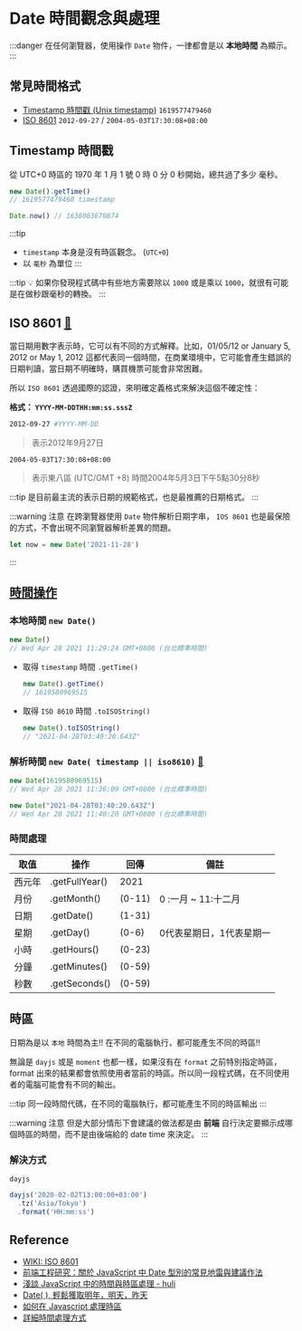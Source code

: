 # Date 時間觀念與處理

:::danger
在任何瀏覽器，使用操作 `Date` 物件，一律都會是以 **本地時間** 為顯示。
:::

## 常見時間格式
- [Timestamp 時間戳 (Unix timestamp)](#timestamp-時間戳-unix-timestamp) `1619577479460`
- [ISO 8601](#iso-8601) `2012-09-27` / `2004-05-03T17:30:08+08:00`


## Timestamp 時間戳

從 UTC+0 時區的 1970 年 1 月 1 號 0 時 0 分 0 秒開始，總共過了多少 毫秒。

```js
new Date().getTime() 
// 1619577479460 timestamp

Date.now() // 1638083670874
```
:::tip
- `timestamp` 本身是沒有時區觀念。 (`UTC+0`) 
- 以 `毫秒` 為單位
:::

:::tip
💡 如果你發現程式碼中有些地方需要除以 `1000` 或是乘以 `1000`，就很有可能是在做秒跟毫秒的轉換。
:::

## ISO 8601 [:link:](https://zh.wikipedia.org/wiki/ISO_8601)
當日期用數字表示時，它可以有不同的方式解釋。比如，01/05/12 or January 5, 2012 or May 1, 2012 這都代表同一個時間，在商業環境中，它可能會產生錯誤的日期判讀，當日期不明確時，購買機票可能會非常困難。

所以 `ISO 8601` 透過國際的認證，來明確定義格式來解決這個不確定性：

**格式： `YYYY-MM-DDTHH:mm:ss.sssZ`**


```bash
2012-09-27 #YYYY-MM-DD
```
> 表示2012年9月27日

```
2004-05-03T17:30:08+08:00
```
> 表示東八區 (UTC/GMT +8) 時間2004年5月3日下午5點30分8秒

:::tip
是目前最主流的表示日期的規範格式，也是最推薦的日期格式。
:::

:::warning 注意
在跨瀏覽器使用 `Date` 物件解析日期字串， `IOS 8601` 也是最保險的方式，不會出現不同瀏覽器解析差異的問題。
```js
let now = new Date('2021-11-28')
```
:::

## [時間操作](https://developer.mozilla.org/zh-TW/docs/Web/JavaScript/Reference/Global_Objects/Date)

### 本地時間 `new Date()`

```js
new Date()
// Wed Apr 28 2021 11:29:24 GMT+0800 (台北標準時間)
```

- 取得 `timestamp` 時間 `.getTime()`
    
    ```jsx
    new Date().getTime()
    // 1619580969515
    ```
    
- 取得 `ISO 8610` 時間 `.toISOString()`
    
    ```js
    new Date().toISOString()
    // "2021-04-28T03:40:20.643Z"
    ```

### 解析時間 `new Date( timestamp || iso8610)`  [🔗](https://www.notion.so/new-Date-af19559f00be4324b20cde5ac17404ce)


```js
new Date(1619580969515)
// Wed Apr 28 2021 11:36:09 GMT+0800 (台北標準時間)

new Date("2021-04-28T03:40:20.643Z")
// Wed Apr 28 2021 11:40:20 GMT+0800 (台北標準時間)
```


### 時間處理
|取值|操作|回傳|備註|
|-|-|-|-|
|西元年|.getFullYear()|2021|   |
|月份|.getMonth()|(0-11)| 0 :一月 ~ 11:十二月 |
|日期|.getDate()|(1-31)|   |
|星期|.getDay()|(0-6)| 0代表星期日，1代表星期一 |
|小時|.getHours()|(0-23)|   |
|分鐘|.getMinutes()|(0-59)|   |
|秒數|.getSeconds()|(0-59)|   |

## 時區
日期為是以 `本地` 時間為主!! 在不同的電腦執行，都可能產生不同的時區!!


無論是 `dayjs` 或是 `moment` 也都一樣，如果沒有在 `format` 之前特別指定時區，format 出來的結果都會依照使用者當前的時區。所以同一段程式碼，在不同使用者的電腦可能會有不同的輸出。

:::tip
同一段時間代碼，在不同的電腦執行，都可能產生不同的時區輸出
:::

:::warning 注意
但是大部分情形下會建議的做法都是由 **前端** 自行決定要顯示成哪個時區的時間，而不是由後端給的 date time 來決定。
:::

### 解決方式

`dayjs`

```js
dayjs('2020-02-02T13:00:00+03:00')
  .tz('Asia/Tokyo')
  .format('HH:mm:ss')
```

## Reference
- [WIKI: ISO 8601](https://zh.wikipedia.org/wiki/ISO_8601)
- [前端工程研究：關於 JavaScript 中 Date 型別的常見地雷與建議作法](https://blog.miniasp.com/post/2016/09/25/JavaScript-Date-usage-in-details)
- [淺談 JavaScript 中的時間與時區處理 - huli](https://blog.techbridge.cc/2020/12/26/javascript-date-time-and-timezone/)
- [Date( ), 輕鬆獲取明年，明天，昨天](http://bananajs.blogspot.com/2016/10/javascript-get-date-that-is-2-days-ago_11.html)
- [如何在 Javascript 處理時區](https://blog.bitsrc.io/how-to-handle-time-zones-in-javascript-b135a7931453)
- [詳細時間處理方式](https://levelup.gitconnected.com/javascript-date-and-time-in-detail-270e85a68124)
